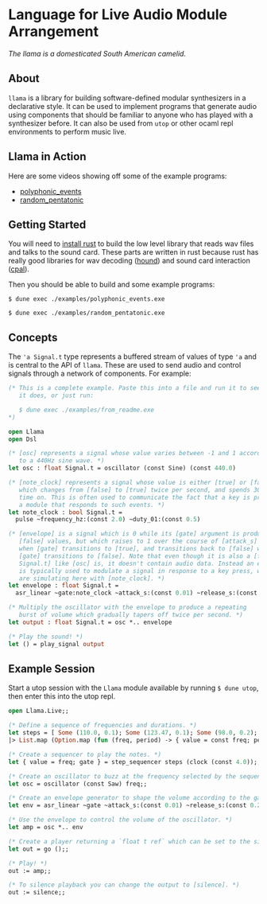 # Language for Live Audio Module Arrangement

*The llama is a domesticated South American camelid.*

## About

`llama` is a library for building software-defined modular synthesizers in a
declarative style. It can be used to implement programs that generate audio
using components that should be familiar to anyone who has played with a
synthesizer before. It can also be used from `utop` or other ocaml repl
environments to perform music live.

## Llama in Action

Here are some videos showing off some of the example programs:
- [polyphonic_events](https://youtu.be/o-XPH1j0NqE)
- [random_pentatonic](https://youtu.be/wfmmdRo_ytU)

## Getting Started

You will need to [install rust](https://rustup.rs/) to build the low level
library that reads wav files and talks to the sound card. These parts are
written in rust because rust has really good libraries for wav decoding
([hound](https://crates.io/crates/hound)) and sound card interaction
([cpal](https://crates.io/crates/cpal)).

Then you should be able to build and some example programs:
```
$ dune exec ./examples/polyphonic_events.exe

$ dune exec ./examples/random_pentatonic.exe
```

## Concepts

The `'a Signal.t` type represents a buffered stream of values of type `'a` and
is central to the API of `llama`. These are used to send audio and control
signals through a network of components. For example:

```ocaml
(* This is a complete example. Paste this into a file and run it to see what
   it does, or just run:

   $ dune exec ./examples/from_readme.exe
*)

open Llama
open Dsl

(* [osc] represents a signal whose value varies between -1 and 1 according
   to a 440Hz sine wave. *)
let osc : float Signal.t = oscillator (const Sine) (const 440.0)

(* [note_clock] represents a signal whose value is either [true] or [false]
   which changes from [false] to [true] twice per second, and spends 30% of the
   time on. This is often used to communicate the fact that a key is pressed to
   a module that responds to such events. *)
let note_clock : bool Signal.t =
  pulse ~frequency_hz:(const 2.0) ~duty_01:(const 0.5)

(* [envelope] is a signal which is 0 while its [gate] argument is producing
   [false] values, but which raises to 1 over the course of [attack_s] seconds
   when [gate] transitions to [true], and transitions back to [false] when
   [gate] transitions to [false]. Note that even though it is also a [float
   Signal.t] like [osc] is, it doesn't contain audio data. Instead an envelope
   is typically used to modulate a signal in response to a key press, which we
   are simulating here with [note_clock]. *)
let envelope : float Signal.t =
  asr_linear ~gate:note_clock ~attack_s:(const 0.01) ~release_s:(const 0.2)

(* Multiply the oscillator with the envelope to produce a repeating
   burst of volume which gradually tapers off twice per second. *)
let output : float Signal.t = osc *.. envelope

(* Play the sound! *)
let () = play_signal output
```

## Example Session

Start a utop session with the `Llama` module available by running `$ dune
utop`, then enter this into the utop repl.

```ocaml
open Llama.Live;;

(* Define a sequence of frequencies and durations. *)
let steps = [ Some (110.0, 0.1); Some (123.47, 0.1); Some (98.0, 0.2); None ]
|> List.map (Option.map (fun (freq, period) -> { value = const freq; period_s = const period }));;

(* Create a sequencer to play the notes. *)
let { value = freq; gate } = step_sequencer steps (clock (const 4.0));;

(* Create an oscillator to buzz at the frequency selected by the sequencer. *)
let osc = oscillator (const Saw) freq;;

(* Create an envelope generator to shape the volume according to the gate. *)
let env = asr_linear ~gate ~attack_s:(const 0.01) ~release_s:(const 0.2);;

(* Use the envelope to control the volume of the oscillator. *)
let amp = osc *.. env

(* Create a player returning a `float t ref` which can be set to the signal we want to play. *)
let out = go ();;

(* Play! *)
out := amp;;

(* To silence playback you can change the output to [silence]. *)
out := silence;;
```
